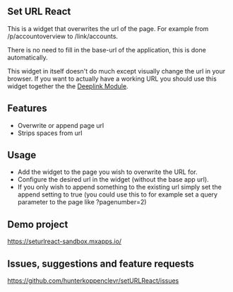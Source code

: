 ## Set URL React
This is a widget that overwrites the url of the page. For example from /p/accountoverview to /link/accounts.

There is no need to fill in the base-url of the application, this is done automatically.

This widget in itself doesn't do much except visually change the url in your browser. If you want to actually have a working URL you should use this widget together the the [Deeplink Module](https://marketplace.mendix.com/link/component/43).

## Features
- Overwrite or append page url
- Strips spaces from url

## Usage
- Add the widget to the page you wish to overwrite the URL for.
- Configure the desired url in the widget (without the base app url).
- If you only wish to append something to the existing url simply set the append setting to true (you could use this to for example set a query parameter to the page like ?pagenumber=2)

## Demo project
https://seturlreact-sandbox.mxapps.io/

## Issues, suggestions and feature requests
https://github.com/hunterkoppenclevr/setURLReact/issues
